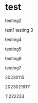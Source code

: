# test
testing2

test1
testing 3

testing4

testing5

testing6

testing7


20230115

20230216111

11222233
